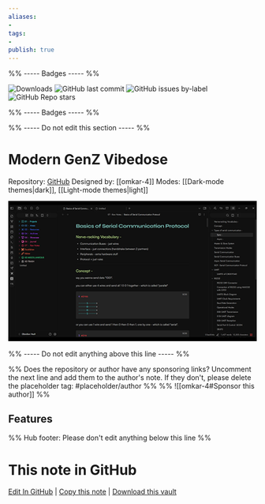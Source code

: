```yaml
---
aliases:
- 
tags: 
- 
publish: true
---
```


%% ----- Badges ----- %%

![Downloads](https://img.shields.io/badge/downloads-1292-573E7A?style=for-the-badge&logo=)
![GitHub last commit](https://img.shields.io/github/last-commit/omkar-4/Modern-GenZ-Vibedose?color=573E7A&label=last%20update&logo=github&style=for-the-badge)
![GitHub issues by-label](https://img.shields.io/github/issues/omkar-4/Modern-GenZ-Vibedose/help%20wanted?color=573E7A&logo=github&style=for-the-badge) 
![GitHub Repo stars](https://img.shields.io/github/stars/omkar-4/Modern-GenZ-Vibedose?color=573E7A&logo=github&style=for-the-badge)

%% ----- Badges ----- %%

%% ----- Do not edit this section ----- %%

# Modern GenZ Vibedose

Repository: [GitHub](https://github.com/omkar-4/Modern-GenZ-Vibedose)
Designed by: [[omkar-4]]
Modes: [[Dark-mode themes|dark]], [[Light-mode themes|light]]



![screenshot](https://github.com/omkar-4/Modern-GenZ-Vibedose/raw/HEAD/screenshot.png)

%% ----- Do not edit anything above this line ----- %% 

%% Does the repository or author have any sponsoring links? Uncomment the next line and add them to the author's note. If they don't, please delete the placeholder tag: #placeholder/author %%
%% ![[omkar-4#Sponsor this author]] %%


## Features



%% Hub footer: Please don't edit anything below this line %%

# This note in GitHub

<span class="git-footer">[Edit In GitHub](https://github.dev/obsidian-community/obsidian-hub/blob/main/02%20-%20Community%20Expansions/02.05%20All%20Community%20Expansions/Themes/Modern%20GenZ%20Vibedose.md "git-hub-edit-note") | [Copy this note](https://raw.githubusercontent.com/obsidian-community/obsidian-hub/main/02%20-%20Community%20Expansions/02.05%20All%20Community%20Expansions/Themes/Modern%20GenZ%20Vibedose.md "git-hub-copy-note") | [Download this vault](https://github.com/obsidian-community/obsidian-hub/archive/refs/heads/main.zip "git-hub-download-vault") </span>
